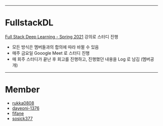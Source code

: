___
# FullstackDL
[Full Stack Deep Learning - Spring 2021](https://fullstackdeeplearning.com/spring2021/) 강의로 스터디 진행
- 모든 방식은 멤버들과의 합의에 따라 바뀔 수 있음
- 매주 금요일 Gooogle Meet 로 스터디 진행 
- 매 회주 스터디가 끝난 후 회고를 진행하고, 진행했던 내용을 Log 로 남김 (멤버공개)

___
# Member
- [rukka0808](https://github.com/rukka0808)
- [dayeoni-1376](https://github.com/dayeoni-1376)
- [fifane](https://github.com/fifane)
- [sosick377](https://github.com/sosick377)
